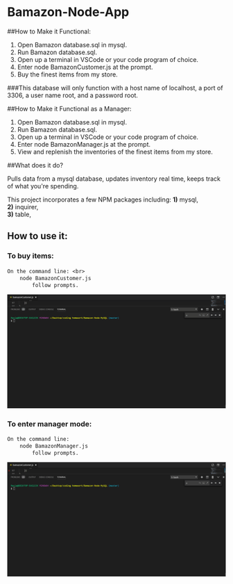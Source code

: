 # Bamazon-Node-App

##How to Make it Functional:

1)  Open Bamazon database.sql in mysql.
2)  Run Bamazon database.sql.
3)  Open up a terminal in VSCode or your code program of choice.
4)  Enter node BamazonCustomer.js at the prompt.
5)  Buy the finest items from my store.

###This database will only function with a host name of localhost, a port of 3306, a user name root, and a password root.

##How to Make it Functional as a Manager:
1)  Open Bamazon database.sql in mysql.
2)  Run Bamazon database.sql.
3)  Open up a terminal in VSCode or your code program of choice.
4)  Enter node BamazonManager.js at the prompt.
5)  View and replenish the inventories of the finest items from my store.

##What does it do?

Pulls data from a mysql database, updates inventory real time, keeps track of what you're spending.

This project incorporates a few NPM packages including:
    **1)** mysql,<br>
    **2)** inquirer, <br>
    **3)** table,<br>

## How to use it:

### To buy items:
    On the command line: <br>
        node BamazonCustomer.js
            follow prompts.
            
 <img src="./Customer.gif" />    


### To enter manager mode:
    On the command line:
        node BamazonManager.js
            follow prompts.

 <img src="./Manager.gif" />
